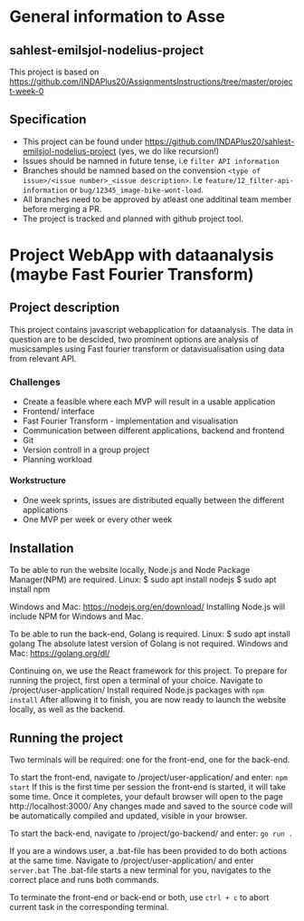 # General information to Asse
## sahlest-emilsjol-nodelius-project
This project is based on https://github.com/INDAPlus20/AssignmentsInstructions/tree/master/project-week-0

## Specification
- This project can be found under https://github.com/INDAPlus20/sahlest-emilsjol-nodelius-project (yes, we do like recursion!)
- Issues should be namned in future tense, i.e `filter API information` 
- Branches should be namned based on the convension `<type of issue>/<issue number>_<issue description>`. I.e `feature/12_filter-api-information` or `bug/12345_image-bike-wont-load`.
- All branches need to be approved by atleast one additinal team member before merging a PR.
- The project is tracked and planned with github project tool.


# Project WebApp with dataanalysis (maybe Fast Fourier Transform)
## Project description
This project contains javascript webapplication for dataanalysis. The data in question are to be descided, two prominent options are analysis of musicsamples using Fast fourier transform or datavisualisation using data from relevant API.

### Challenges
- Create a feasible where each MVP will result in a usable application
- Frontend/ interface 
- Fast Fourier Transform - implementation and visualisation
- Communication between different applications, backend and frontend
- Git
- Version controll in a group project
- Planning workload

#### Workstructure
- One week sprints, issues are distributed equally between the different applications
- One MVP per week or every other week

## Installation

To be able to run the website locally, Node.js and Node Package Manager(NPM) are required.
Linux: 
$ sudo apt install nodejs
$ sudo apt install npm

Windows and Mac: https://nodejs.org/en/download/
Installing Node.js will include NPM for Windows and Mac.

To be able to run the back-end, Golang is required.
Linux: 
$ sudo apt install golang
The absolute latest version of Golang is not required.
Windows and Mac: https://golang.org/dl/

Continuing on, we use the React framework for this project.
To prepare for running the project, first open a terminal of your choice.
Navigate to /project/user-application/
Install required Node.js packages with ```npm install```
After allowing it to finish, you are now ready to launch the website locally, as well as the backend.

## Running the project

Two terminals will be required: one for the front-end, one for the back-end.

To start the front-end, navigate to /project/user-application/ and enter: ```npm start```
If this is the first time per session the front-end is started, it will take some time.
Once it completes, your default browser will open to the page http://localhost:3000/
Any changes made and saved to the source code will be automatically compiled and updated, visible in your browser.

To start the back-end, navigate to /project/go-backend/ and enter: ```go run .```

If you are a windows user, a .bat-file has been provided to do both actions at the same time.
Navigate to /project/user-application/ and enter ```server.bat```
The .bat-file starts a new terminal for you, navigates to the correct place and runs both commands.

To terminate the front-end or back-end or both, use ```ctrl + c``` to abort current task in the corresponding terminal.

